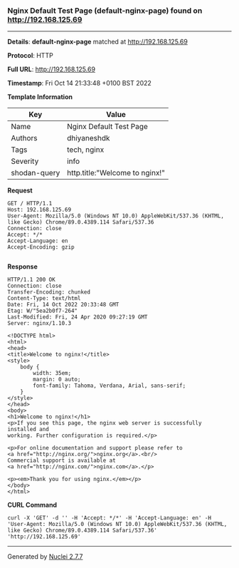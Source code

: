 ### Nginx Default Test Page (default-nginx-page) found on http://192.168.125.69
---
**Details**: **default-nginx-page**  matched at http://192.168.125.69

**Protocol**: HTTP

**Full URL**: http://192.168.125.69

**Timestamp**: Fri Oct 14 21:33:48 +0100 BST 2022

**Template Information**

| Key | Value |
|---|---|
| Name | Nginx Default Test Page |
| Authors | dhiyaneshdk |
| Tags | tech, nginx |
| Severity | info |
| shodan-query | http.title:"Welcome to nginx!" |

**Request**
```http
GET / HTTP/1.1
Host: 192.168.125.69
User-Agent: Mozilla/5.0 (Windows NT 10.0) AppleWebKit/537.36 (KHTML, like Gecko) Chrome/89.0.4389.114 Safari/537.36
Connection: close
Accept: */*
Accept-Language: en
Accept-Encoding: gzip


```

**Response**
```http
HTTP/1.1 200 OK
Connection: close
Transfer-Encoding: chunked
Content-Type: text/html
Date: Fri, 14 Oct 2022 20:33:48 GMT
Etag: W/"5ea2b0f7-264"
Last-Modified: Fri, 24 Apr 2020 09:27:19 GMT
Server: nginx/1.10.3

<!DOCTYPE html>
<html>
<head>
<title>Welcome to nginx!</title>
<style>
    body {
        width: 35em;
        margin: 0 auto;
        font-family: Tahoma, Verdana, Arial, sans-serif;
    }
</style>
</head>
<body>
<h1>Welcome to nginx!</h1>
<p>If you see this page, the nginx web server is successfully installed and
working. Further configuration is required.</p>

<p>For online documentation and support please refer to
<a href="http://nginx.org/">nginx.org</a>.<br/>
Commercial support is available at
<a href="http://nginx.com/">nginx.com</a>.</p>

<p><em>Thank you for using nginx.</em></p>
</body>
</html>

```


**CURL Command**
```
curl -X 'GET' -d '' -H 'Accept: */*' -H 'Accept-Language: en' -H 'User-Agent: Mozilla/5.0 (Windows NT 10.0) AppleWebKit/537.36 (KHTML, like Gecko) Chrome/89.0.4389.114 Safari/537.36' 'http://192.168.125.69'
```
---
Generated by [Nuclei 2.7.7](https://github.com/projectdiscovery/nuclei)